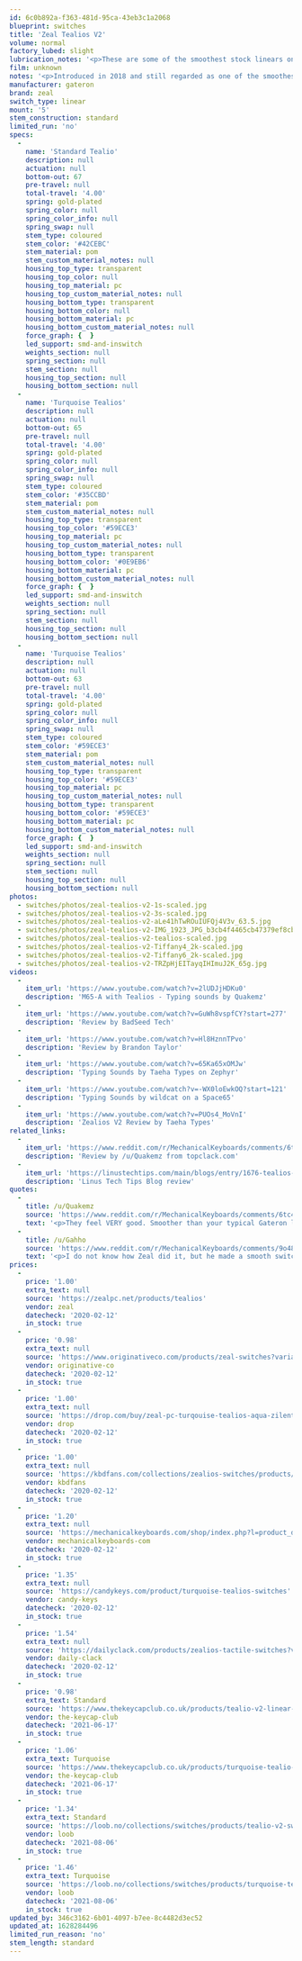 ```yaml
---
id: 6c0b892a-f363-481d-95ca-43eb3c1a2068
blueprint: switches
title: 'Zeal Tealios V2'
volume: normal
factory_lubed: slight
lubrication_notes: '<p>These are some of the smoothest stock linears on the market but improved further with a thin layer of Krytox 205 Grade 0. The spring noise is vastly improved when lubed.</p>'
film: unknown
notes: '<p>Introduced in 2018 and still regarded as one of the smoothest linears on the market. They are on the pricey side though.</p><p>Similar sound and feel as Gateron Inks but with a higher pitch.</p>'
manufacturer: gateron
brand: zeal
switch_type: linear
mount: '5'
stem_construction: standard
limited_run: 'no'
specs:
  -
    name: 'Standard Tealio'
    description: null
    actuation: null
    bottom-out: 67
    pre-travel: null
    total-travel: '4.00'
    spring: gold-plated
    spring_color: null
    spring_color_info: null
    spring_swap: null
    stem_type: coloured
    stem_color: '#42CEBC'
    stem_material: pom
    stem_custom_material_notes: null
    housing_top_type: transparent
    housing_top_color: null
    housing_top_material: pc
    housing_top_custom_material_notes: null
    housing_bottom_type: transparent
    housing_bottom_color: null
    housing_bottom_material: pc
    housing_bottom_custom_material_notes: null
    force_graph: {  }
    led_support: smd-and-inswitch
    weights_section: null
    spring_section: null
    stem_section: null
    housing_top_section: null
    housing_bottom_section: null
  -
    name: 'Turquoise Tealios'
    description: null
    actuation: null
    bottom-out: 65
    pre-travel: null
    total-travel: '4.00'
    spring: gold-plated
    spring_color: null
    spring_color_info: null
    spring_swap: null
    stem_type: coloured
    stem_color: '#35CCBD'
    stem_material: pom
    stem_custom_material_notes: null
    housing_top_type: transparent
    housing_top_color: '#59ECE3'
    housing_top_material: pc
    housing_top_custom_material_notes: null
    housing_bottom_type: transparent
    housing_bottom_color: '#0E9EB6'
    housing_bottom_material: pc
    housing_bottom_custom_material_notes: null
    force_graph: {  }
    led_support: smd-and-inswitch
    weights_section: null
    spring_section: null
    stem_section: null
    housing_top_section: null
    housing_bottom_section: null
  -
    name: 'Turquoise Tealios'
    description: null
    actuation: null
    bottom-out: 63
    pre-travel: null
    total-travel: '4.00'
    spring: gold-plated
    spring_color: null
    spring_color_info: null
    spring_swap: null
    stem_type: coloured
    stem_color: '#59ECE3'
    stem_material: pom
    stem_custom_material_notes: null
    housing_top_type: transparent
    housing_top_color: '#59ECE3'
    housing_top_material: pc
    housing_top_custom_material_notes: null
    housing_bottom_type: transparent
    housing_bottom_color: '#59ECE3'
    housing_bottom_material: pc
    housing_bottom_custom_material_notes: null
    force_graph: {  }
    led_support: smd-and-inswitch
    weights_section: null
    spring_section: null
    stem_section: null
    housing_top_section: null
    housing_bottom_section: null
photos:
  - switches/photos/zeal-tealios-v2-1s-scaled.jpg
  - switches/photos/zeal-tealios-v2-3s-scaled.jpg
  - switches/photos/zeal-tealios-v2-aLe41hTwROuIUFQj4V3v_63.5.jpg
  - switches/photos/zeal-tealios-v2-IMG_1923_JPG_b3cb4f4465cb47379ef8cbe7e3c6fb16-scaled.jpg
  - switches/photos/zeal-tealios-v2-tealios-scaled.jpg
  - switches/photos/zeal-tealios-v2-Tiffany4_2k-scaled.jpg
  - switches/photos/zeal-tealios-v2-Tiffany6_2k-scaled.jpg
  - switches/photos/zeal-tealios-v2-TRZpHjEITayqIHImuJ2K_65g.jpg
videos:
  -
    item_url: 'https://www.youtube.com/watch?v=2lUDJjHDKu0'
    description: 'M65-A with Tealios - Typing sounds by Quakemz'
  -
    item_url: 'https://www.youtube.com/watch?v=GuWh8vspfCY?start=277'
    description: 'Review by BadSeed Tech'
  -
    item_url: 'https://www.youtube.com/watch?v=Hl8HznnTPvo'
    description: 'Review by Brandon Taylor'
  -
    item_url: 'https://www.youtube.com/watch?v=65Ka65xOMJw'
    description: 'Typing Sounds by Taeha Types on Zephyr'
  -
    item_url: 'https://www.youtube.com/watch?v=-WX0loEwkOQ?start=121'
    description: 'Typing Sounds by wildcat on a Space65'
  -
    item_url: 'https://www.youtube.com/watch?v=PUOs4_MoVnI'
    description: 'Zealios V2 Review by Taeha Types'
related_links:
  -
    item_url: 'https://www.reddit.com/r/MechanicalKeyboards/comments/6tc42h/review_tealio_switches_from_zealpcnet_ama/'
    description: 'Review by /u/Quakemz from topclack.com'
  -
    item_url: 'https://linustechtips.com/main/blogs/entry/1676-tealios-v2-the-smoothest-switch-around/'
    description: 'Linus Tech Tips Blog review'
quotes:
  -
    title: /u/Quakemz
    source: 'https://www.reddit.com/r/MechanicalKeyboards/comments/6tc42h/review_tealio_switches_from_zealpcnet_ama/'
    text: '<p>They feel VERY good. Smoother than your typical Gateron linear, with less wobble as well. When I was testing switches by themselves, I didn&#8217;t think they were going to be as smooth as they actually are. Once in a board, my first thought was that they almost feel very lightly lubed all over.</p>'
  -
    title: /u/Gahho
    source: 'https://www.reddit.com/r/MechanicalKeyboards/comments/9o488t/zeals_new_switches_comparison_and_sound_test_of/'
    text: '<p>I do not know how Zeal did it, but he made a smooth switch even smoother. Compared with the V1s, the V2s feel slightly smoother.</p>'
prices:
  -
    price: '1.00'
    extra_text: null
    source: 'https://zealpc.net/products/tealios'
    vendor: zeal
    datecheck: '2020-02-12'
    in_stock: true
  -
    price: '0.98'
    extra_text: null
    source: 'https://www.originativeco.com/products/zeal-switches?variant=31100843196485'
    vendor: originative-co
    datecheck: '2020-02-12'
    in_stock: true
  -
    price: '1.00'
    extra_text: null
    source: 'https://drop.com/buy/zeal-pc-turqouise-tealios-aqua-zilents-roselios-sakurios/details'
    vendor: drop
    datecheck: '2020-02-12'
    in_stock: true
  -
    price: '1.00'
    extra_text: null
    source: 'https://kbdfans.com/collections/zealios-switches/products/zealios-tealios-zilents?variant=28744846409776'
    vendor: kbdfans
    datecheck: '2020-02-12'
    in_stock: true
  -
    price: '1.20'
    extra_text: null
    source: 'https://mechanicalkeyboards.com/shop/index.php?l=product_detail&p=5235'
    vendor: mechanicalkeyboards-com
    datecheck: '2020-02-12'
    in_stock: true
  -
    price: '1.35'
    extra_text: null
    source: 'https://candykeys.com/product/turquoise-tealios-switches'
    vendor: candy-keys
    datecheck: '2020-02-12'
    in_stock: true
  -
    price: '1.54'
    extra_text: null
    source: 'https://dailyclack.com/products/zealios-tactile-switches?variant=13993075212330'
    vendor: daily-clack
    datecheck: '2020-02-12'
    in_stock: true
  -
    price: '0.98'
    extra_text: Standard
    source: 'https://www.thekeycapclub.co.uk/products/tealio-v2-linear-switches'
    vendor: the-keycap-club
    datecheck: '2021-06-17'
    in_stock: true
  -
    price: '1.06'
    extra_text: Turquoise
    source: 'https://www.thekeycapclub.co.uk/products/turquoise-tealio-linear-switches'
    vendor: the-keycap-club
    datecheck: '2021-06-17'
    in_stock: true
  -
    price: '1.34'
    extra_text: Standard
    source: 'https://loob.no/collections/switches/products/tealio-v2-switches-linear'
    vendor: loob
    datecheck: '2021-08-06'
    in_stock: true
  -
    price: '1.46'
    extra_text: Turquoise
    source: 'https://loob.no/collections/switches/products/turquoise-tealio-linear'
    vendor: loob
    datecheck: '2021-08-06'
    in_stock: true
updated_by: 346c3162-6b01-4097-b7ee-8c4482d3ec52
updated_at: 1628284496
limited_run_reason: 'no'
stem_length: standard
---
```

